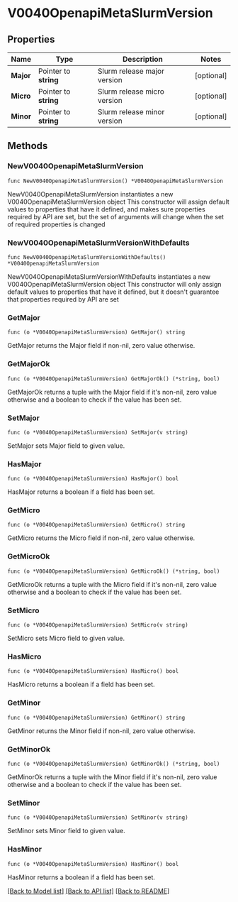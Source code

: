# V0040OpenapiMetaSlurmVersion

## Properties

Name | Type | Description | Notes
------------ | ------------- | ------------- | -------------
**Major** | Pointer to **string** | Slurm release major version | [optional] 
**Micro** | Pointer to **string** | Slurm release micro version | [optional] 
**Minor** | Pointer to **string** | Slurm release minor version | [optional] 

## Methods

### NewV0040OpenapiMetaSlurmVersion

`func NewV0040OpenapiMetaSlurmVersion() *V0040OpenapiMetaSlurmVersion`

NewV0040OpenapiMetaSlurmVersion instantiates a new V0040OpenapiMetaSlurmVersion object
This constructor will assign default values to properties that have it defined,
and makes sure properties required by API are set, but the set of arguments
will change when the set of required properties is changed

### NewV0040OpenapiMetaSlurmVersionWithDefaults

`func NewV0040OpenapiMetaSlurmVersionWithDefaults() *V0040OpenapiMetaSlurmVersion`

NewV0040OpenapiMetaSlurmVersionWithDefaults instantiates a new V0040OpenapiMetaSlurmVersion object
This constructor will only assign default values to properties that have it defined,
but it doesn't guarantee that properties required by API are set

### GetMajor

`func (o *V0040OpenapiMetaSlurmVersion) GetMajor() string`

GetMajor returns the Major field if non-nil, zero value otherwise.

### GetMajorOk

`func (o *V0040OpenapiMetaSlurmVersion) GetMajorOk() (*string, bool)`

GetMajorOk returns a tuple with the Major field if it's non-nil, zero value otherwise
and a boolean to check if the value has been set.

### SetMajor

`func (o *V0040OpenapiMetaSlurmVersion) SetMajor(v string)`

SetMajor sets Major field to given value.

### HasMajor

`func (o *V0040OpenapiMetaSlurmVersion) HasMajor() bool`

HasMajor returns a boolean if a field has been set.

### GetMicro

`func (o *V0040OpenapiMetaSlurmVersion) GetMicro() string`

GetMicro returns the Micro field if non-nil, zero value otherwise.

### GetMicroOk

`func (o *V0040OpenapiMetaSlurmVersion) GetMicroOk() (*string, bool)`

GetMicroOk returns a tuple with the Micro field if it's non-nil, zero value otherwise
and a boolean to check if the value has been set.

### SetMicro

`func (o *V0040OpenapiMetaSlurmVersion) SetMicro(v string)`

SetMicro sets Micro field to given value.

### HasMicro

`func (o *V0040OpenapiMetaSlurmVersion) HasMicro() bool`

HasMicro returns a boolean if a field has been set.

### GetMinor

`func (o *V0040OpenapiMetaSlurmVersion) GetMinor() string`

GetMinor returns the Minor field if non-nil, zero value otherwise.

### GetMinorOk

`func (o *V0040OpenapiMetaSlurmVersion) GetMinorOk() (*string, bool)`

GetMinorOk returns a tuple with the Minor field if it's non-nil, zero value otherwise
and a boolean to check if the value has been set.

### SetMinor

`func (o *V0040OpenapiMetaSlurmVersion) SetMinor(v string)`

SetMinor sets Minor field to given value.

### HasMinor

`func (o *V0040OpenapiMetaSlurmVersion) HasMinor() bool`

HasMinor returns a boolean if a field has been set.


[[Back to Model list]](../README.md#documentation-for-models) [[Back to API list]](../README.md#documentation-for-api-endpoints) [[Back to README]](../README.md)


